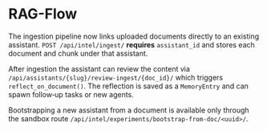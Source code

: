 # RAG-Flow

The ingestion pipeline now links uploaded documents directly to an existing assistant. `POST /api/intel/ingest/` **requires** `assistant_id` and stores each document and chunk under that assistant.

After ingestion the assistant can review the content via `/api/assistants/{slug}/review-ingest/{doc_id}/` which triggers `reflect_on_document()`. The reflection is saved as a `MemoryEntry` and can spawn follow‑up tasks or new agents.

Bootstrapping a new assistant from a document is available only through the sandbox route `/api/intel/experiments/bootstrap-from-doc/<uuid>/`.
